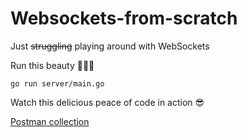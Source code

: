 # Websockets-from-scratch

Just <s>struggling</s> playing around with WebSockets

Run this beauty 🤙🤙🤙

```shell
go run server/main.go
```

Watch this delicious peace of code in action 😎

[Postman collection](https://www.postman.com/asdkoda/workspace/websockets-test/collection/64b04fea73d43744d73cafeb)